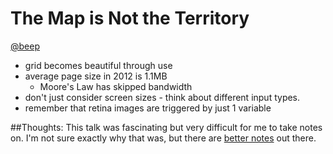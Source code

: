 # The Map is Not the Territory
[@beep](http://twitter.com/beep)

* grid becomes beautiful through use
* average page size in 2012 is 1.1MB
	* Moore's Law has skipped bandwidth
* don't just consider screen sizes - think about different input types. 
* remember that retina images are triggered by just 1 variable


##Thoughts:
This talk was fascinating but very difficult for me to take notes on. I'm not sure exactly why that was, but there are [better notes](http://responsive.ly/2013/04/session-notes-for-ethan_marcottes_the_map_is_not_the_territory_at_an_event_apart_seattle/) out there.